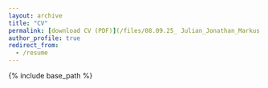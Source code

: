 ```yaml
---
layout: archive
title: "CV"
permalink: [download CV (PDF)](/files/08.09.25_ Julian_Jonathan_Markus.pdf) 
author_profile: true
redirect_from:
  - /resume
---
```


{% include base_path %}













